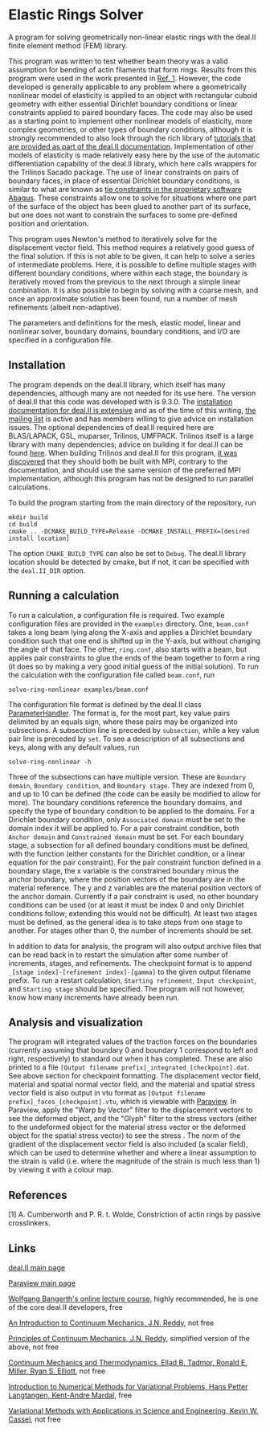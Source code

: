 # Elastic Rings Solver

A program for solving geometrically non-linear elastic rings with the deal.II finite element method (FEM) library.

This program was written to test whether beam theory was a valid assumption for bending of actin filaments that form rings.
Results from this program were used in the work presented in [Ref. 1](#references).
However, the code developed is generally applicable to any problem where a geometrically nonlinear model of elasticity is applied to an object with rectangular cuboid geometry with either essential Dirichlet boundary conditions or linear constraints applied to paired boundary faces.
The code may also be used as a starting point to implement other nonlinear models of elasticity, more complex geometries, or other types of boundary conditions, although it is strongly recommended to also look through the rich library of [tutorials that are provided as part of the deal.II documentation](https://www.dealii.org/current/doxygen/deal.II/Tutorial.html).
Implementation of other models of elasticity is made relatively easy here by the use of the automatic differentiation capability of the deal.II library, which here calls wrappers for the Trilinos Sacado package.
The use of linear constraints on pairs of boundary faces, in place of essential Dirichlet boundary conditions, is similar to what are known as [tie constraints in the proprietary software Abaqus](https://abaqus-docs.mit.edu/2017/English/SIMACAECAERefMap/simacae-t-itnhelptied.htm).
These constraints allow one to solve for situations where one part of the surface of the object has been glued to another part of its surface, but one does not want to constrain the surfaces to some pre-defined position and orientation.

This program uses Newton's method to iteratively solve for the displacement vector field.
This method requires a relatively good guess of the final solution.
If this is not able to be given, it can help to solve a series of intermediate problems.
Here, it is possible to define multiple stages with different boundary conditions, where within each stage, the boundary is iteratively moved from the previous to the next through a simple linear combination.
It is also possible to begin by solving with a coarse mesh, and once an approximate solution has been found, run a number of mesh refinements (albeit non-adaptive).

The parameters and definitions for the mesh, elastic model, linear and nonlinear solver, boundary domains, boundary conditions, and I/O are specified in a configuration file.

## Installation

The program depends on the deal.II library, which itself has many dependencies, although many are not needed for its use here.
The version of deal.II that this code was developed with is 9.3.0.
The [installation documentation for deal.II is extensive](https://www.dealii.org/current/readme.html) and as of the time of this writing, [the mailing list](https://groups.google.com/g/dealii) is active and has members willing to give advice on installation issues.
The optional dependencies of deal.II required here are BLAS/LAPACK, GSL, muparser, Trilinos, UMFPACK.
Trilinos itself is a large library with many dependencies; advice on building it for deal.II can be found [here](https://www.dealii.org/current/external-libs/trilinos.html).
When building Trilinos and deal.II for this program, [it was discovered](https://github.com/dealii/dealii/pull/12424/commits) that they should both be built with MPI, contrary to the documentation, and should use the same version of the preferred MPI implementation, although this program has not be designed to run parallel calculations.

To build the program starting from the main directory of the repository, run
```
mkdir build
cd build
cmake .. -DCMAKE_BUILD_TYPE=Release -DCMAKE_INSTALL_PREFIX=[desired install location]
```
The option `CMAKE_BUILD_TYPE` can also be set to `Debug`.
The deal.II library location should be detected by cmake, but if not, it can be specified with the `deal.II_DIR` option.

## Running a calculation

To run a calculation, a configuration file is required.
Two example configuration files are provided in the `examples` directory.
One, `beam.conf` takes a long beam lying along the X-axis and applies a Dirichlet boundary condition such that one end is shifted up in the Y-axis, but without changing the angle of that face.
The other, `ring.conf`, also starts with a beam, but applies pair constraints to glue the ends of the beam together to form a ring (it does so by making a very good initial guess of the initial solution).
To run the calculation with the configuration file called `beam.conf`, run
```
solve-ring-nonlinear examples/beam.conf
```

The configuration file format is defined by the deal.II class [ParameterHandler](https://www.dealii.org/current/doxygen/deal.II/classParameterHandler.html).
The format is, for the most part, key value pairs delimited by an equals sign, where these pairs may be organized into subsections.
A subsection line is preceded by `subsection`, while a key value pair line is preceded by `set`.
To see a description of all subsections and keys, along with any default values, run
```
solve-ring-nonlinear -h
```

Three of the subsections can have multiple version.
These are `Boundary domain`, `Boundary condition`, and `Boundary stage`.
They are indexed from 0, and up to 10 can be defined (the code can be easily be modified to allow for more).
The boundary conditions reference the boundary domains, and specify the type of boundary condition to be applied to the domains.
For a Dirichlet boundary condition, only `Associated domain` must be set to the domain index it will be applied to.
For a pair constraint condition, both `Anchor domain` and `Constrained domain` must be set.
For each boundary stage, a subsection for all defined boundary conditions must be defined, with the function (either constants for the Dirichlet condition, or a linear equation for the pair constraint).
For the pair constraint function defined in a boundary stage, the x variable is the constrained boundary minus the anchor boundary, where the position vectors of the boundary are in the material reference.
The y and z variables are the material position vectors of the anchor domain.
Currently if a pair constraint is used, no other boundary conditions can be used (or at least it must be index 0 and only Dirichlet conditions follow; extending this would not be difficult).
At least two stages must be defined, as the general idea is to take steps from one stage to another.
For stages other than 0, the number of increments should be set.

In addition to data for analysis, the program will also output archive files that can be read back in to restart the simulation after some number of increments, stages, and refinements.
The checkpoint format is to append `_[stage index]-[refinement index]-[gamma]` to the given output filename prefix.
To run a restart calculation, `Starting refinement`, `Input checkpoint`, and `Starting stage` should be specified.
The program will not however, know how many increments have already been run.

## Analysis and visualization

The program will integrated values of the traction forces on the boundaries (currently assuming that boundary 0 and boundary 1 correspond to left and right, respectively) to standard out when it has completed.
These are also printed to a file `[Output filename prefix]_integrated_[checkpoint].dat`.
See above section for checkpoint formatting.
The displacement vector field, material and spatial normal vector field, and the material and spatial stress vector field is also output in vtu format as `[Output filename prefix]_faces_[checkpoint].vtu`, which is viewable with [Paraview](https://www.paraview.org/).
In Paraview, apply the "Warp by Vector" filter to the displacement vectors to see the deformed object, and the "Glyph" filter to the stress vectors (either to the undeformed object for the material stress vector or the deformed object for the spatial stress vector) to see the stress .
The norm of the gradient of the displacement vector field is also included (a scalar field), which can be used to determine whether and where a linear assumption to the strain is valid (i.e. where the magnitude of the strain is much less than 1) by viewing it with a colour map.

## References

[1] A. Cumberworth and P. R. t. Wolde, Constriction of actin rings by passive crosslinkers.

## Links

[deal.II main page](https://www.dealii.org/)

[Paraview main page](https://www.paraview.org/)

[Wolfgang Bangerth's online lecture course](https://www.math.colostate.edu/~bangerth/videos.html), highly recommended, he is one of the core deal.II developers, free

[An Introduction to Continuum Mechanics, J.N. Reddy](https://www.cambridge.org/nl/academic/subjects/engineering/solid-mechanics-and-materials/introduction-continuum-mechanics-2nd-edition?format=HB), not free

[Principles of Continuum Mechanics, J.N. Reddy](https://www.cambridge.org/nl/academic/subjects/engineering/solid-mechanics-and-materials/principles-continuum-mechanics-conservation-and-balance-laws-applications-2nd-edition?format=HB&isbn=9781107199200), simplified version of the above, not free

[Continuum Mechanics and Thermodynamics, Ellad B. Tadmor, Ronald E. Miller, Ryan S. Elliott](https://www.cambridge.org/nl/academic/subjects/physics/mathematical-methods/continuum-mechanics-and-thermodynamics-fundamental-concepts-governing-equations?format=HB), not free

[Introduction to Numerical Methods for Variational Problems, Hans Petter Langtangen, Kent-Andre Mardal](https://github.com/hplgit/fem-book), free

[Variational Methods with Applications in Science and Engineering, Kevin W. Cassel](https://www.cambridge.org/nl/academic/subjects/engineering/engineering-mathematics-and-programming/variational-methods-applications-science-and-engineering?format=HB), not free
